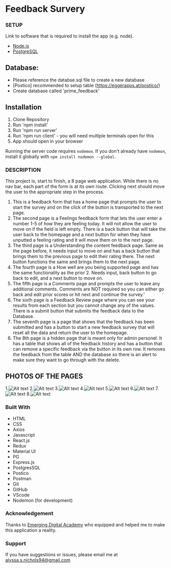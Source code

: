 # Feedback Survery

### SETUP

Link to software that is required to install the app (e.g. node).

- [Node.js](https://nodejs.org/en/)
- [PostgreSQL](https://www.postgresql.org)

## Database:
- Please reference the databse.sql file to create a new database 
- [Postico] recommended to setup table (https://eggerapps.at/postico/) 
- Create database called 'prime_feedback' 

## Installation

1. Clone Repository
4. Run 'npm install'
5. Run 'npm run server'
6. Run 'npm run client' - you will need multiple terminals open for this
7. App should open in your browser

Running the server code requires `nodemon`. If you don't already have `nodemon`, install it globally with `npm install nodemon --global`.

### DESCRIPTION

This project is, start to finish, a 8 page web application. 
While there is no nav bar, each part of the form is at its own route. Clicking next should move the user to the appropriate step in the process.
1. This is a feedback form that has a home page that prompts the user to start the survey and on the click of the button is transported to the next page.
2. The second page is a Feelings feedback form that lets the user enter a number 1-5 of how they are feeling today. It will not allow the user to move on if the field is left empty. There is a back button that will take the user back to the homepage and a next button for when they have unputted a feeling rating and it will move them on to the next page.
3. The third page is a Understanding the content feedback page. Same as the page before, it needs input to move on and has a back button that brings them to the previous page to edit their rating there. The next button functions the same and brings them to the next page.
4. The fourth page is a How well are you being supported page and has the same functionality as the prior 2. Needs input, back button to go back to edit, and a next button to move on.
5. The fifth page is a Comments page and prompts the user to leave any additional comments. Comments are NOT required so you can either go back and edit prior scores or hit next and continue the survey.'
6. The sixth page is a Feedback Review page where you can see your results from each section but you cannot change any of the values. There is a submit button that submits the feedback data to the Database.
7. The seventh page is a page that shows that the feedback has been submitted and has a button to start a new feedback survey that will reset all the data and return the user to the homepage. 
8. The 8th page is a hidden page that is meant only for admin personel. It has a table that shows all of the feedback history and has a button that can remove a specific feedback via the button in its own row. It removes the feedback from the table AND the database so there is an alert to make sure they want to go through with the delete.  

## PHOTOS OF THE PAGES
1.![Alt text](public/images/homepage.png)
2.![Alt text](public/images/page2.png)
3.![Alt text](public/images/page3.png)
4.![Alt text](public/images/page4.png)
5.![Alt text](public/images/page5.png)
6.![Alt text](public/images/page6.png)
7.![Alt text](public/images/page7.png)
8.![Alt text](public/images/admin-page.png)

### Built With

 - HTML
 - CSS
 - Axios
 - Javascript
 - React.js
 - Redux
 - Material UI
 - PG
 - Express.js
 - PostgresSQL
 - Postico
 - Postman
 - Git
 - GitHub
 - VScode
 - Nodemon (for development)

### Acknowledgement

Thanks to [Emerging Digital Academy](http://www.emergingacademy.org) who equipped and helped me to make this application a reality. 

### Support

If you have suggestions or issues, please email me at [alyssa.s.nichols94@gmail.com](mailto:alyssa.s.nichols94@gmail.com)
